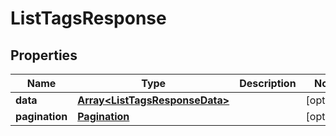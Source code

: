 
# ListTagsResponse

## Properties

Name | Type | Description | Notes
------------ | ------------- | ------------- | -------------
**data** | [**Array&lt;ListTagsResponseData&gt;**](ListTagsResponseData.md) |  |  [optional]
**pagination** | [**Pagination**](Pagination.md) |  |  [optional]



